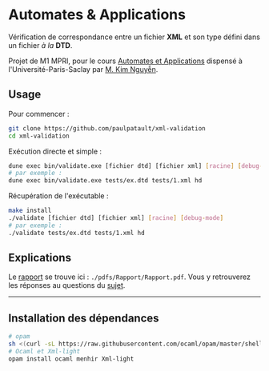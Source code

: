 # Automates & Applications

Vérification de correspondance entre un fichier **XML**
et son type défini dans un fichier *à la* **DTD**.

Projet de M1 MPRI, pour le cours [Automates et Applications](https://www.lri.fr/~kn/aa_fr.html)
dispensé à l'Université-Paris-Saclay par [M. Kim Nguy&#7877;n](https://www.lri.fr/~kn/).

## Usage

Pour commencer :
```bash
git clone https://github.com/paulpatault/xml-validation
cd xml-validation
```

Exécution directe et simple :
```bash
dune exec bin/validate.exe [fichier dtd] [fichier xml] [racine] [debug-mode]
# par exemple :
dune exec bin/validate.exe tests/ex.dtd tests/1.xml hd
```

Récupération de l'exécutable :
```bash
make install
./validate [fichier dtd] [fichier xml] [racine] [debug-mode]
# par exemple :
./validate tests/ex.dtd tests/1.xml hd
```

## Explications

Le [rapport](./pdfs/Rapport/Rapport.pdf) se trouve ici : `./pdfs/Rapport/Rapport.pdf`.
Vous y retrouverez les réponses au questions du [sujet](./pdfs/sujet.pdf).

---
## Installation des dépendances

```bash
# opam
sh <(curl -sL https://raw.githubusercontent.com/ocaml/opam/master/shell/install.sh)
# Ocaml et Xml-light
opam install ocaml menhir Xml-light
```

